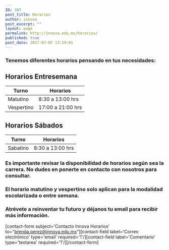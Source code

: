 ```yaml
---
ID: 387
post_title: Horarios
author: innova
post_excerpt: ""
layout: page
permalink: http://innova.edu.mx/horarios/
published: true
post_date: 2017-07-07 13:19:01
---
```

### Tenemos diferentes horarios pensando en tus necesidades:

## Horarios Entresemana

Turno | Horarios
---|---
Matutino | 8:30 a 13:00 hrs
Vespertino | 17:00 a 21:00 hrs

## Horarios Sábados

Turno | Horarios
---|---
Sabatino | 8:30 a 13:00 hrs

### Es importante revisar la disponibilidad de horarios según sea la carrera. No dudes en ponerte en contacto con nosotros para consultar.

### El horario matutino y vespertino solo aplican para la modalidad escolarizada o entre semana.


### **Atrévete a reinventar tu futuro** y déjanos tu email para recibir más información.

 [contact-form subject='Contacto Innova Horarios' to="brenda.perez@innova.edu.mx"][contact-field label='Correo electrónico' type='email' required='1'/][contact-field label='Comentario' type='textarea' required='1'/][/contact-form]
